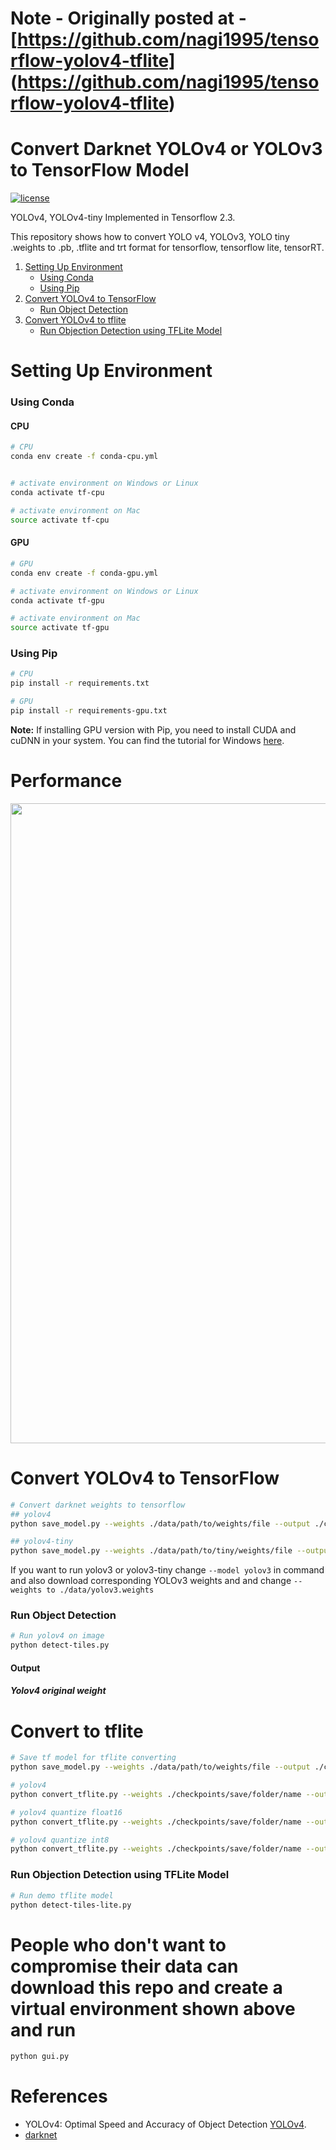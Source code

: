 # Note - Originally posted at - [https://github.com/nagi1995/tensorflow-yolov4-tflite] (https://github.com/nagi1995/tensorflow-yolov4-tflite)

# Convert Darknet YOLOv4 or YOLOv3 to TensorFlow Model
[![license](https://img.shields.io/github/license/mashape/apistatus.svg)](LICENSE)

YOLOv4, YOLOv4-tiny Implemented in Tensorflow 2.3. 


This repository shows how to convert YOLO v4, YOLOv3, YOLO tiny .weights to .pb, .tflite and trt format for tensorflow, tensorflow lite, tensorRT.


1. [Setting Up Environment](#setting-up-environment)
   * [Using Conda](#using-conda)
   * [Using Pip](#using-pip)
2. [Convert YOLOv4 to TensorFlow](#convert-yolov4-to-tensorflow)
   * [Run Object Detection](#run-object-detection)
3. [Convert YOLOv4 to tflite](#convert-to-tflite)
   * [Run Objection Detection using TFLite Model](#run-object_detection-using-tflite-model)




# Setting Up Environment
### Using Conda
#### CPU
```bash
# CPU
conda env create -f conda-cpu.yml


# activate environment on Windows or Linux
conda activate tf-cpu

# activate environment on Mac
source activate tf-cpu
```
#### GPU
```bash
# GPU
conda env create -f conda-gpu.yml

# activate environment on Windows or Linux
conda activate tf-gpu

# activate environment on Mac
source activate tf-gpu
```

### Using Pip
```bash
# CPU
pip install -r requirements.txt

# GPU
pip install -r requirements-gpu.txt

```
**Note:** If installing GPU version with Pip, you need to install CUDA and cuDNN in your system. You can find the tutorial for Windows [here](https://www.youtube.com/watch?v=PlW9zAg4cx8).
# Performance
<p align="center"><img src="#" width="1024"\></p>


# Convert YOLOv4 to TensorFlow

```bash
# Convert darknet weights to tensorflow
## yolov4
python save_model.py --weights ./data/path/to/weights/file --output ./checkpoints/save/folder/name --input_size 416 --model yolov4 

## yolov4-tiny
python save_model.py --weights ./data/path/to/tiny/weights/file --output ./checkpoints/save/folder/name --input_size 416 --model yolov4 --tiny

```
If you want to run yolov3 or yolov3-tiny change ``--model yolov3`` in command and also download corresponding YOLOv3 weights and and change ``--weights to ./data/yolov3.weights``

### Run Object Detection

```bash
# Run yolov4 on image
python detect-tiles.py

```

#### Output

##### Yolov4 original weight
<p align="center"></p>

# Convert to tflite

```bash
# Save tf model for tflite converting
python save_model.py --weights ./data/path/to/weights/file --output ./checkpoints/yolov4-416 --input_size 416 --model yolov4 --framework tflite

# yolov4
python convert_tflite.py --weights ./checkpoints/save/folder/name --output ./checkpoints/save/folder/name/*.tflite

# yolov4 quantize float16
python convert_tflite.py --weights ./checkpoints/save/folder/name --output ./checkpoints/save/folder/name/*.tflite --quantize_mode float16

# yolov4 quantize int8
python convert_tflite.py --weights ./checkpoints/save/folder/name --output ./checkpoints/save/folder/name/*.tflite --quantize_mode int8

```
### Run Objection Detection using TFLite Model

```bash
# Run demo tflite model
python detect-tiles-lite.py 
```

# People who don't want to compromise their data can download this repo and create a virtual environment shown above and run
```bash
python gui.py
```


# References

  * YOLOv4: Optimal Speed and Accuracy of Object Detection [YOLOv4](https://arxiv.org/abs/2004.10934).
  * [darknet](https://github.com/AlexeyAB/darknet)
  
